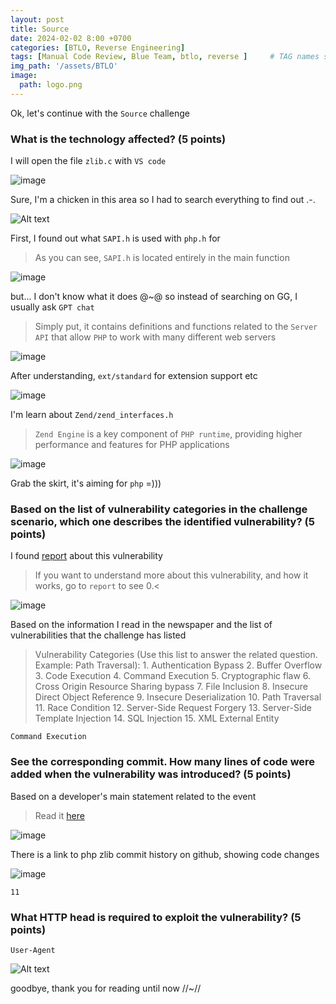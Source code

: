 ```yaml
---
layout: post
title: Source
date: 2024-02-02 8:00 +0700
categories: [BTLO, Reverse Engineering]
tags: [Manual Code Review, Blue Team, btlo, reverse ]     # TAG names should always be lowercase
img_path: '/assets/BTLO'
image: 
  path: logo.png
--- 
```


Ok, let's continue with the `Source` challenge

### What is the technology affected? (5 points)

I will open the file `zlib.c` with `VS code`

![image](https://github.com/zs0b/zs0b.github.io/assets/118095276/9f5aa516-07db-4597-a985-6f8407c55747)

Sure, I'm a chicken in this area so I had to search everything to find out .-.

![Alt text](https://media.giphy.com/media/BlEfRAkBfEkHS/giphy.gif?cid=ecf05e47xeuoc747mputk47ncv411dz2j8xrupqozr31hgyf&ep=v1_gifs_search&rid=giphy.gif&ct=g)

First, I found out what `SAPI.h` is used with `php.h` for 
> As you can see, `SAPI.h` is located entirely in the main function

![image](https://github.com/zs0b/zs0b.github.io/assets/118095276/1376fe0c-b4d4-4741-b507-c0dde884fcf3)

but... I don't know what it does @~@ so instead of searching on GG, I usually ask `GPT chat`
> Simply put, it contains definitions and functions related to the `Server API` that allow `PHP` to work with many different web servers

![image](https://github.com/zs0b/zs0b.github.io/assets/118095276/a746aa97-a371-449e-81c9-1335db5697d0)

After understanding, `ext/standard` for extension support etc

![image](https://github.com/zs0b/zs0b.github.io/assets/118095276/2d9e3a19-39c0-48fc-8ec6-ff704b91b98a)

I'm learn about `Zend/zend_interfaces.h`
> `Zend Engine` is a key component of `PHP runtime`, providing higher performance and features for PHP applications

![image](https://github.com/zs0b/zs0b.github.io/assets/118095276/92a2592c-f19e-4105-8363-e68dcc208318)

<i class="fa fa-long-arrow-right"></i> Grab the skirt, it's aiming for `php` =)))

### Based on the list of vulnerability categories in the challenge scenario, which one describes the identified vulnerability? (5 points)

I found [report](https://news.sophos.com/en-us/2021/03/30/php-web-language-narrowly-avoids-dangerous-supply-chain-attack/) about this vulnerability
>If you want to understand more about this vulnerability, and how it works, go to `report` to see 0.<

![image](https://github.com/zs0b/zs0b.github.io/assets/118095276/53bbdbbd-6a8d-41e3-ad1f-3cc5152bfec4)

Based on the information I read in the newspaper and the list of vulnerabilities that the challenge has listed
> Vulnerability Categories (Use this list to answer the related question. Example: Path Traversal): 1. Authentication Bypass 2. Buffer Overflow 3. Code Execution 4. Command Execution 5. Cryptographic flaw 6. Cross Origin Resource Sharing bypass 7. File Inclusion 8. Insecure Direct Object Reference 9. Insecure Deserialization 10. Path Traversal 11. Race Condition 12. Server-Side Request Forgery 13. Server-Side Template Injection 14. SQL Injection 15. XML External Entity

`Command Execution`

### See the corresponding commit. How many lines of code were added when the vulnerability was introduced? (5 points)

Based on a developer's main statement related to the event
> Read it [here](https://news-web.php.net/php.internals/113838)

![image](https://github.com/zs0b/zs0b.github.io/assets/118095276/4b4b5377-5d82-4b17-9ce4-26b6e51e7bd1)


There is a link to php zlib commit history on github, showing code changes

![image](https://github.com/zs0b/zs0b.github.io/assets/118095276/0b3e2a80-4e82-41f8-a852-3e66abe8163d)

`11`

### What HTTP head is required to exploit the vulnerability? (5 points)

`User-Agent`

![Alt text](https://media.giphy.com/media/v1.Y2lkPTc5MGI3NjExYzk4ZHJrMzJqZ3V5dnFhb3duYWJwZHZuZnUybXA4Mm5oamhzZ3o4aSZlcD12MV9naWZzX3NlYXJjaCZjdD1n/k0GtyU1I6a5NJ5hKRa/giphy.gif)

goodbye, thank you for reading until now //~//














